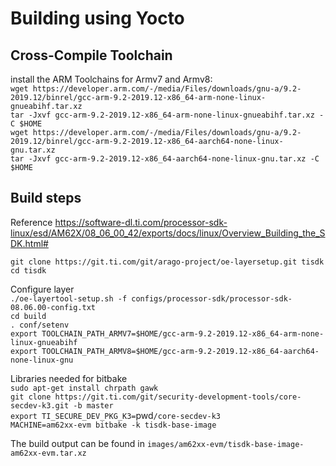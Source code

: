 # Building using Yocto

## Cross-Compile Toolchain
install the ARM Toolchains for Armv7 and Armv8:\
`wget https://developer.arm.com/-/media/Files/downloads/gnu-a/9.2-2019.12/binrel/gcc-arm-9.2-2019.12-x86_64-arm-none-linux-gnueabihf.tar.xz`\
`tar -Jxvf gcc-arm-9.2-2019.12-x86_64-arm-none-linux-gnueabihf.tar.xz -C $HOME`\
`wget https://developer.arm.com/-/media/Files/downloads/gnu-a/9.2-2019.12/binrel/gcc-arm-9.2-2019.12-x86_64-aarch64-none-linux-gnu.tar.xz`\
`tar -Jxvf gcc-arm-9.2-2019.12-x86_64-aarch64-none-linux-gnu.tar.xz -C $HOME`

## Build steps
Reference https://software-dl.ti.com/processor-sdk-linux/esd/AM62X/08_06_00_42/exports/docs/linux/Overview_Building_the_SDK.html#

`git clone https://git.ti.com/git/arago-project/oe-layersetup.git tisdk`\
`cd tisdk`

Configure layer\
`./oe-layertool-setup.sh -f configs/processor-sdk/processor-sdk-08.06.00-config.txt`\
`cd build`\
`. conf/setenv`\
`export TOOLCHAIN_PATH_ARMV7=$HOME/gcc-arm-9.2-2019.12-x86_64-arm-none-linux-gnueabihf`\
`export TOOLCHAIN_PATH_ARMV8=$HOME/gcc-arm-9.2-2019.12-x86_64-aarch64-none-linux-gnu`

Libraries needed for bitbake\
`sudo apt-get install chrpath gawk`\
`git clone https://git.ti.com/git/security-development-tools/core-secdev-k3.git -b master`\
`export TI_SECURE_DEV_PKG_K3=`pwd`/core-secdev-k3`\
`MACHINE=am62xx-evm bitbake -k tisdk-base-image`

The build output can be found in `images/am62xx-evm/tisdk-base-image-am62xx-evm.tar.xz`